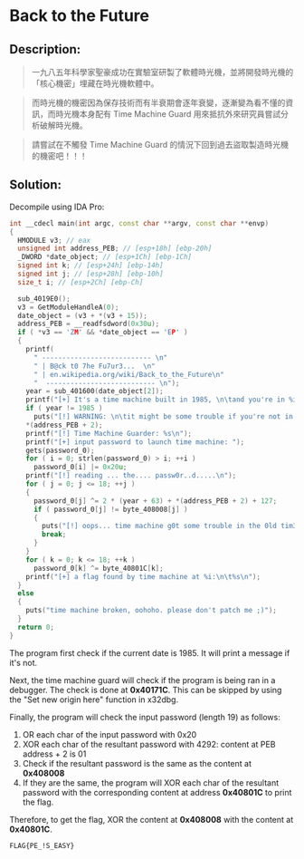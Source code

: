 # Back to the Future

## Description:

> 一九八五年科學家聖豪成功在實驗室研製了軟體時光機，並將開發時光機的「核心機密」埋藏在時光機軟體中。

> 而時光機的機密因為保存技術而有半衰期會逐年衰變，逐漸變為看不懂的資訊，而時光機本身配有 Time Machine Guard 用來抵抗外來研究員嘗試分析破解時光機。

> 請嘗試在不觸發 Time Machine Guard 的情況下回到過去盜取製造時光機的機密吧！！！

## Solution:

Decompile using IDA Pro:

```cpp
int __cdecl main(int argc, const char **argv, const char **envp)
{
  HMODULE v3; // eax
  unsigned int address_PEB; // [esp+18h] [ebp-20h]
  _DWORD *date_object; // [esp+1Ch] [ebp-1Ch]
  signed int k; // [esp+24h] [ebp-14h]
  signed int j; // [esp+28h] [ebp-10h]
  size_t i; // [esp+2Ch] [ebp-Ch]

  sub_4019E0();
  v3 = GetModuleHandleA(0);
  date_object = (v3 + *(v3 + 15));
  address_PEB = __readfsdword(0x30u);
  if ( *v3 == 'ZM' && *date_object == 'EP' )
  {
    printf(
      " --------------------------- \n"
      " | B@ck t0 7he Fu7ur3...  \n"
      " | en.wikipedia.org/wiki/Back_to_the_Future\n"
      "  --------------------------- \n");
    year = sub_401600(date_object[2]);
    printf("[+] It's a time machine built in 1985, \n\tand you're in %i year now.\n");
    if ( year != 1985 )
      puts("[!] WARNING: \n\tit might be some trouble if you're not in 1985 year.");
    *(address_PEB + 2);
    printf("[!] Time Machine Guarder: %s\n");
    printf("[+] input password to launch time machine: ");
    gets(password_0);
    for ( i = 0; strlen(password_0) > i; ++i )
      password_0[i] |= 0x20u;
    printf("[!] reading ... the.... passw0r..d.....\n");
    for ( j = 0; j <= 18; ++j )
    {
      password_0[j] ^= 2 * (year + 63) + *(address_PEB + 2) + 127;
      if ( password_0[j] != byte_408008[j] )
      {
        puts("[!] oops... time machine g0t some trouble in the 0ld tim3... ");
        break;
      }
    }
    for ( k = 0; k <= 18; ++k )
      password_0[k] ^= byte_40801C[k];
    printf("[+] a flag found by time machine at %i:\n\t%s\n");
  }
  else
  {
    puts("time machine broken, oohoho. please don't patch me ;)");
  }
  return 0;
}
```

The program first check if the current date is 1985. It will print a message if it's not.

Next, the time machine guard will check if the program is being ran in a debugger. The check is done at **0x40171C**. This can be skipped by using the "Set new origin here" function in x32dbg.

Finally, the program will check the input password (length 19) as follows:

1. OR each char of the input password with 0x20
2. XOR each char of the resultant password with 4292: content at PEB address + 2 is 01
3. Check if the resultant password is the same as the content at **0x408008**
4. If they are the same, the program will XOR each char of the resultant password with the corresponding content at address **0x40801C** to print the flag.

Therefore, to get the flag, XOR the content at **0x408008** with the content at **0x40801C**.

`FLAG{PE_!S_EASY}`
